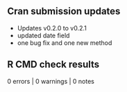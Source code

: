 ## Cran submission updates

* Updates v0.2.0 to v0.2.1
* updated date field
* one bug fix and one new method

## R CMD check results

0 errors | 0 warnings | 0 notes
